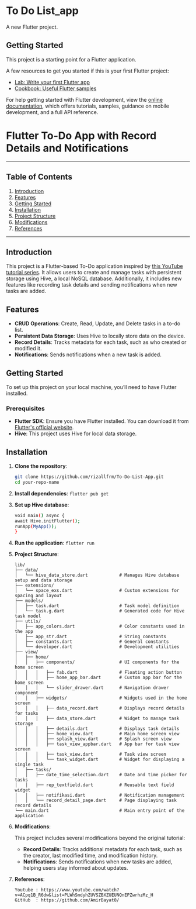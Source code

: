 # To Do List_app

A new Flutter project.

## Getting Started

This project is a starting point for a Flutter application.

A few resources to get you started if this is your first Flutter project:

- [Lab: Write your first Flutter app](https://docs.flutter.dev/get-started/codelab)
- [Cookbook: Useful Flutter samples](https://docs.flutter.dev/cookbook)

For help getting started with Flutter development, view the
[online documentation](https://docs.flutter.dev/), which offers tutorials,
samples, guidance on mobile development, and a full API reference.

# Flutter To-Do App with Record Details and Notifications
----

## Table of Contents
1. [Introduction](#Introduction)
2. [Features](#Features)
3. [Getting Started](#Getting-Started)
4. [Installation](#Installation)
5. [Project Structure](#Project-Structure)
6. [Modifications](#Modifications)
7. [References](#References)

---

## Introduction

This project is a Flutter-based To-Do application inspired by [this YouTube tutorial series](https://www.youtube.com/watch?v=ACpq1B_R6dw&list=PLWhSmdyhZUVSZBXZUEUNQnEPZwrhzMz_H). It allows users to create and manage tasks with persistent storage using Hive, a local NoSQL database. Additionally, it includes new features like recording task details and sending notifications when new tasks are added.

## Features

- **CRUD Operations**: Create, Read, Update, and Delete tasks in a to-do list.
- **Persistent Data Storage**: Uses Hive to locally store data on the device.
- **Record Details**: Tracks metadata for each task, such as who created or modified it.
- **Notifications**: Sends notifications when a new task is added.

## Getting Started

To set up this project on your local machine, you’ll need to have Flutter installed.

### Prerequisites

- **Flutter SDK**: Ensure you have Flutter installed. You can download it from [Flutter's official website](https://flutter.dev/).
- **Hive**: This project uses Hive for local data storage.

## Installation

1. **Clone the repository**:
   ```bash
   git clone https://github.com/rizallfrm/To-Do-List-App.git
   cd your-repo-name
2. **Install dependencies**:
   ```flutter pub get ```

3. **Set up Hive database**:
   ```bash
   void main() async {
   await Hive.initFlutter();
   runApp(MyApp());
   }
4. **Run the application**:
   ```flutter run```

5. **Project Structure**:
   ```
   lib/
   ├── data/
   │   └── hive_data_store.dart            # Manages Hive database setup and data storage
   ├── extensions/
   │   └── space_exs.dart                  # Custom extensions for spacing and layout
   ├── models/
   │   ├── task.dart                       # Task model definition
   │   └── task.g.dart                     # Generated code for Hive task model
   ├── utils/
   │   ├── app_colors.dart                 # Color constants used in the app
   │   ├── app_str.dart                    # String constants
   │   ├── constants.dart                  # General constants
   │   └── developer.dart                  # Development utilities
   ├── view/
   │   ├── home/
   │   │   ├── components/                 # UI components for the home screen
   │   │   │   ├── fab.dart                # Floating action button
   │   │   │   ├── home_app_bar.dart       # Custom app bar for the home screen
   │   │   │   └── slider_drawer.dart      # Navigation drawer component
   │   │   ├── widgets/                    # Widgets used in the home screen
   │   │   │   ├── data_record.dart        # Displays record details for tasks
   │   │   │   ├── data_store.dart         # Widget to manage task storage
   │   │   │   ├── details.dart            # Displays task details
   │   │   │   ├── home_view.dart          # Main home screen view
   │   │   │   ├── splash_view.dart        # Splash screen view
   │   │   │   ├── task_view_appbar.dart   # App bar for task view screen
   │   │   │   ├── task_view.dart          # Task view screen
   │   │   │   └── task_widget.dart        # Widget for displaying a single task
   │   ├── tasks/
   │   │   ├── date_time_selection.dart    # Date and time picker for tasks
   │   │   ├── rep_textfield.dart          # Reusable text field widget
   │   │   ├── notifikasi.dart             # Notification management
   │   │   └── record_detail_page.dart     # Page displaying task record details
   └── main.dart                           # Main entry point of the application

6. **Modifications**:

   This project includes several modifications beyond the original tutorial:
   - **Record Details**: Tracks additional metadata for each task, such as the creator, last modified time, and modification history.
   - **Notifications**: Sends notifications when new tasks are added, helping users stay informed about updates.
7. **References**:
   ```
   Youtube : https://www.youtube.com/watch?v=ACpq1B_R6dw&list=PLWhSmdyhZUVSZBXZUEUNQnEPZwrhzMz_H
   GitHub  : https://github.com/AmirBayat0/ 